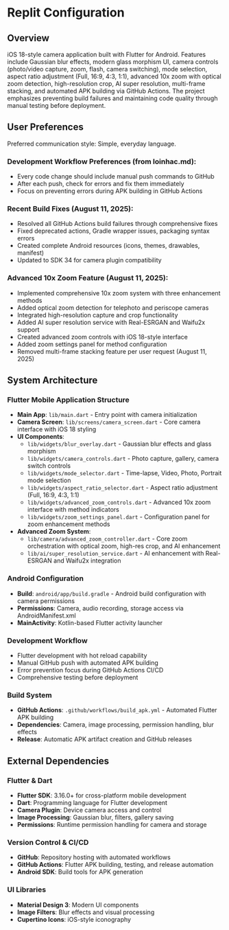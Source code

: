 # Replit Configuration

## Overview

iOS 18-style camera application built with Flutter for Android. Features include Gaussian blur effects, modern glass morphism UI, camera controls (photo/video capture, zoom, flash, camera switching), mode selection, aspect ratio adjustment (Full, 16:9, 4:3, 1:1), advanced 10x zoom with optical zoom detection, high-resolution crop, AI super resolution, multi-frame stacking, and automated APK building via GitHub Actions. The project emphasizes preventing build failures and maintaining code quality through manual testing before deployment.

## User Preferences

Preferred communication style: Simple, everyday language.

### Development Workflow Preferences (from loinhac.md):
- Every code change should include manual push commands to GitHub
- After each push, check for errors and fix them immediately  
- Focus on preventing errors during APK building in GitHub Actions

### Recent Build Fixes (August 11, 2025):
- Resolved all GitHub Actions build failures through comprehensive fixes
- Fixed deprecated actions, Gradle wrapper issues, packaging syntax errors
- Created complete Android resources (icons, themes, drawables, manifest)
- Updated to SDK 34 for camera plugin compatibility

### Advanced 10x Zoom Feature (August 11, 2025):
- Implemented comprehensive 10x zoom system with three enhancement methods
- Added optical zoom detection for telephoto and periscope cameras
- Integrated high-resolution capture and crop functionality
- Added AI super resolution service with Real-ESRGAN and Waifu2x support
- Created advanced zoom controls with iOS 18-style interface
- Added zoom settings panel for method configuration
- Removed multi-frame stacking feature per user request (August 11, 2025)

## System Architecture

### Flutter Mobile Application Structure
- **Main App**: `lib/main.dart` - Entry point with camera initialization
- **Camera Screen**: `lib/screens/camera_screen.dart` - Core camera interface with iOS 18 styling
- **UI Components**: 
  - `lib/widgets/blur_overlay.dart` - Gaussian blur effects and glass morphism
  - `lib/widgets/camera_controls.dart` - Photo capture, gallery, camera switch controls
  - `lib/widgets/mode_selector.dart` - Time-lapse, Video, Photo, Portrait mode selection
  - `lib/widgets/aspect_ratio_selector.dart` - Aspect ratio adjustment (Full, 16:9, 4:3, 1:1)
  - `lib/widgets/advanced_zoom_controls.dart` - Advanced 10x zoom interface with method indicators
  - `lib/widgets/zoom_settings_panel.dart` - Configuration panel for zoom enhancement methods
- **Advanced Zoom System**:
  - `lib/camera/advanced_zoom_controller.dart` - Core zoom orchestration with optical zoom, high-res crop, and AI enhancement
  - `lib/ai/super_resolution_service.dart` - AI enhancement with Real-ESRGAN and Waifu2x integration

### Android Configuration
- **Build**: `android/app/build.gradle` - Android build configuration with camera permissions
- **Permissions**: Camera, audio recording, storage access via AndroidManifest.xml
- **MainActivity**: Kotlin-based Flutter activity launcher

### Development Workflow
- Flutter development with hot reload capability
- Manual GitHub push with automated APK building
- Error prevention focus during GitHub Actions CI/CD
- Comprehensive testing before deployment

### Build System
- **GitHub Actions**: `.github/workflows/build_apk.yml` - Automated Flutter APK building
- **Dependencies**: Camera, image processing, permission handling, blur effects
- **Release**: Automatic APK artifact creation and GitHub releases

## External Dependencies

### Flutter & Dart
- **Flutter SDK**: 3.16.0+ for cross-platform mobile development
- **Dart**: Programming language for Flutter development
- **Camera Plugin**: Device camera access and control
- **Image Processing**: Gaussian blur, filters, gallery saving
- **Permissions**: Runtime permission handling for camera and storage

### Version Control & CI/CD
- **GitHub**: Repository hosting with automated workflows
- **GitHub Actions**: Flutter APK building, testing, and release automation
- **Android SDK**: Build tools for APK generation

### UI Libraries
- **Material Design 3**: Modern UI components
- **Image Filters**: Blur effects and visual processing
- **Cupertino Icons**: iOS-style iconography
